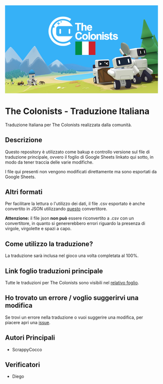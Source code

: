 ![readme cover](readme_images/cover.jpg)

# The Colonists - Traduzione Italiana

Traduzione Italiana per The Colonists realizzata dalla comunità.

## Descrizione
Questo repository è utilizzato come bakup e controllo versione sul file di traduzione principale, ovvero il foglio di Google Sheets linkato qui sotto, in modo da tener traccia delle varie modifiche.

I file qui presenti non vengono modificati direttamente ma sono esportati da Google Sheets.

## Altri formati
Per facilitare la lettura o l'utilizzo dei dati, il file .csv esportato è anche convertito in JSON utilizzando [questo](https://www.csvjson.com/csv2json) convertitore.

**Attenzione:** il file json **non può** essere riconvertito a .csv con un convertitore, in quanto si genererebbero errori riguardo la presenza di virgole, virgolette e spazi a capo.

## Come utilizzo la traduzione?
La traduzione sarà inclusa nel gioco una volta completata al 100%.

## Link foglio traduzioni principale
Tutte le traduzioni per The Colonists sono visibili nel [relativo foglio](https://docs.google.com/spreadsheets/d/1laq8t0firN-AsQtYfEr1QiP1-qIWYtMLSixQ-P9Bwgk/edit?usp=sharing).

## Ho trovato un errore / voglio suggerirvi una modifica
Se trovi un errore nella traduzione o vuoi suggerire una modifica, per piacere apri una [issue](https://github.com/ScrappyCocco/TheColonistsItalian/issues).

## Autori Principali
* ScrappyCocco

## Verificatori
* Diego